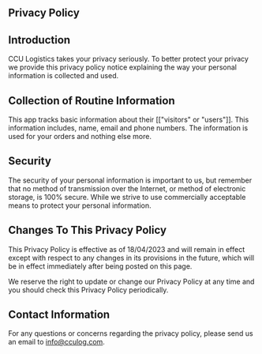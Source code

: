 Privacy Policy
---------------

## Introduction
CCU Logistics takes your privacy seriously. To better protect your privacy we provide this privacy policy notice explaining the way your personal information is collected and used.

## Collection of Routine Information
This app tracks basic information about their [["visitors" or "users"]]. This information includes, name, email and phone numbers. The information is used for your orders and nothing else more.

## Security
The security of your personal information is important to us, but remember that no method of transmission over the Internet, or method of electronic storage, is 100% secure. While we strive to use commercially acceptable means to protect your personal information.

## Changes To This Privacy Policy
This Privacy Policy is effective as of 18/04/2023 and will remain in effect except with respect to any changes in its provisions in the future, which will be in effect immediately after being posted on this page.

We reserve the right to update or change our Privacy Policy at any time and you should check this Privacy Policy periodically.

## Contact Information
For any questions or concerns regarding the privacy policy, please send us an email to info@cculog.com.
